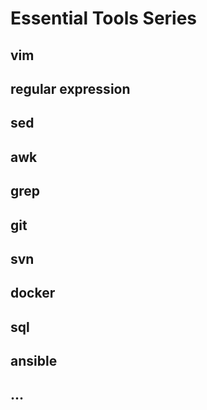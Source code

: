 # Essential Tools Series

## vim

## regular expression

## sed

## awk

## grep

## git

## svn

## docker

## sql

## ansible

## ...